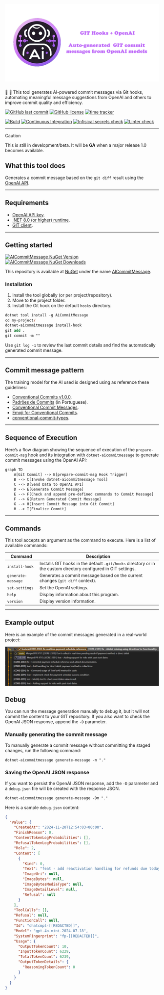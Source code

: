 # ![GIT Hooks + OpenAI - Generate GIT commit messages from OpenAI](https://raw.githubusercontent.com/guibranco/dotnet-aicommitmessage/main/docs/images/splash.png)

🧠 🤖 This tool generates AI-powered commit messages via Git hooks, automating meaningful message suggestions from OpenAI and others to improve commit quality and efficiency.

[![GitHub last commit](https://img.shields.io/github/last-commit/guibranco/dotnet-aicommitmessage)](https://wakatime.com/badge/github/guibranco/dotnet-aicommitmessage)
[![GitHub license](https://img.shields.io/github/license/guibranco/dotnet-aicommitmessage)](https://wakatime.com/badge/github/guibranco/dotnet-aicommitmessage)
[![time tracker](https://wakatime.com/badge/github/guibranco/dotnet-aicommitmessage.svg)](https://wakatime.com/badge/github/guibranco/dotnet-aicommitmessage)

[![Build](https://github.com/guibranco/dotnet-aicommitmessage/actions/workflows/build.yml/badge.svg)](https://github.com/guibranco/dotnet-aicommitmessage/actions/workflows/build.yml)
[![Continuous Integration](https://github.com/guibranco/dotnet-aicommitmessage/actions/workflows/ci.yml/badge.svg)](https://github.com/guibranco/dotnet-aicommitmessage/actions/workflows/ci.yml)
[![Infisical secrets check](https://github.com/guibranco/dotnet-aicommitmessage/actions/workflows/infisical-secrets-check.yml/badge.svg)](https://github.com/guibranco/dotnet-aicommitmessage/actions/workflows/infisical-secrets-check.yml)
[![Linter check](https://github.com/guibranco/dotnet-aicommitmessage/actions/workflows/linter.yml/badge.svg?branch=main)](https://github.com/guibranco/dotnet-aicommitmessage/actions/workflows/linter.yml)

---

> [!CAUTION]
> This is still in development/beta. It will be **GA** when a major release 1.0 becomes available.

## What this tool does

Generates a commit message based on the `git diff` result using the [OpenAI API](https://platform.openai.com/docs/overview).

---

## Requirements

- [OpenAI API key](https://platform.openai.com/api-keys).
- [.NET 8.0 (or higher) runtime](https://dotnet.microsoft.com/en-us/download/dotnet/8.0).
- [GIT client](https://git-scm.com/downloads).

---

## Getting started

[![AICommitMessage NuGet Version](https://img.shields.io/nuget/v/AICommitMessage.svg?style=flat)](https://www.nuget.org/packages/AICommitMessage/)
[![AICommitMessage NuGet Downloads](https://img.shields.io/nuget/dt/AICommitMessage.svg?style=flat)](https://www.nuget.org/packages/AICommitMessage/)

This repository is available at [NuGet](https://www.nuget.org) under the name [AICommitMessage](https://www.nuget.org/packages/AICommitMessage/).

### Installation

1. Install the tool globally (or per project/repository).
2. Move to the project folder.
3. Install the Git hook on the default `hooks` directory.

```ps
dotnet tool install -g AiCommitMessage
cd my-project/
dotnet-aicommitmessage install-hook
git add .
git commit -m ""
```

Use `git log -1` to review the last commit details and find the automatically generated commit message.

---

## Commit message pattern

The training model for the AI used is designed using as reference these guidelines:

- [Conventional Commits v1.0.0](https://www.conventionalcommits.org/en/v1.0.0/).
- [Padrões de Commits](https://github.com/tiagolofi/padroes-de-commits) (in Portuguese).
- [Conventional Commit Messages](https://gist.github.com/qoomon/5dfcdf8eec66a051ecd85625518cfd13).
- [Emoji for Conventional Commits](https://gist.github.com/parmentf/359667bf23e08a1bd8241fbf47ecdef0).
- [conventional-commit-types](https://github.com/pvdlg/conventional-commit-types).

---

## Sequence of Execution

Here’s a flow diagram showing the sequence of execution of the `prepare-commit-msg` hook and its integration with `dotnet-aicommitmessage` to generate commit messages using the OpenAI API:

```mermaid
graph TD
    A[Git Commit] --> B[prepare-commit-msg Hook Trigger]
    B --> C[Invoke dotnet-aicommitmessage Tool]
    C --> D[Send Data to OpenAI API]
    D --> E[Generate Commit Message]
    E --> F[Check and append pre-defined commands to Commit Message]
    F --> G[Return Generated Commit Message]
    G --> H[Insert Commit Message into Git Commit]
    H --> I[Finalize Commit]
```

---

## Commands

This tool accepts an argument as the command to execute. Here is a list of available commands:

| Command                    | Description                                                                                                     |
| -------------------------- | --------------------------------------------------------------------------------------------------------------- |
| `install-hook`             | Installs GIT hooks in the default `.git/hooks` directory or in the custom directory configured in GIT settings. |
| `generate-message`         | Generates a commit message based on the current changes (`git diff` context).                                   |
| `set-settings`             | Set the OpenAI settings.                                                                                        |
| `help`                     | Display information about this program.                                                                         |
| `version`                  | Display version information.                                                                                    |

---

## Example output

Here is an example of the commit messages generated in a real-world project:

![example](https://raw.githubusercontent.com/guibranco/dotnet-aicommitmessage/main/docs/images/dotnet-aicommitmessage.png)

## Debug

You can run the message generation manually to debug it, but it will not commit the content to your GIT repository. 
If you also want to check the OpenAI JSON response, append the `-D` parameter.

### Manually generating the commit message

To manually generate a commit message without committing the staged changes, run the following command:

```ps
dotnet-aicommitmessage generate-message -m "."
```

### Saving the OpenAI JSON response

If you want to persist the OpenAI JSON response, add the `-D` parameter and a `debug.json` file will be created with the response JSON.

```ps
dotnet-aicommitmessage generate-message -Dm "."
```

Here is a sample `debug.json` content:

```json
{
  "Value": {
    "CreatedAt": "2024-11-20T12:54:03+00:00",
    "FinishReason": 0,
    "ContentTokenLogProbabilities": [],
    "RefusalTokenLogProbabilities": [],
    "Role": 2,
    "Content": [
      {
        "Kind": 0,
        "Text": "feat - add reactivation handling for refunds due today",
        "ImageUri": null,
        "ImageBytes": null,
        "ImageBytesMediaType": null,
        "ImageDetailLevel": null,
        "Refusal": null
      }
    ],
    "ToolCalls": [],
    "Refusal": null,
    "FunctionCall": null,
    "Id": "chatcmpl-[[REDACTED]]",
    "Model": "gpt-4o-mini-2024-07-18",
    "SystemFingerprint": "fp-[[REDACTED]]",
    "Usage": {
      "OutputTokenCount": 10,
      "InputTokenCount": 6229,
      "TotalTokenCount": 6239,
      "OutputTokenDetails": {
        "ReasoningTokenCount": 0
      }
    }
  }
}
